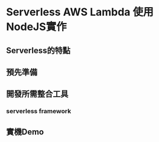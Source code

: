 # Serverless AWS Lambda 使用NodeJS實作

## Serverless的特點



## 預先準備

## 開發所需整合工具

  ### serverless framework

## 實機Demo
